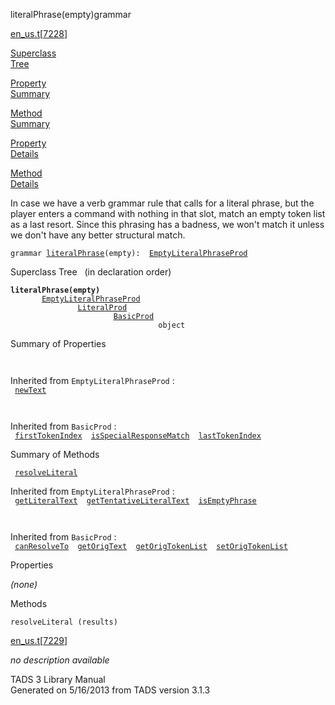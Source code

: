 ---
---
<span class="title">literalPhrase(empty)</span><span class="type">grammar</span>

[en_us.t](../file/en_us.t.html)\[[7228](../source/en_us.t.html#7228)\]

[Superclass  
Tree](#_SuperClassTree_)

[Property  
Summary](#_PropSummary_)

[Method  
Summary](#_MethodSummary_)

[Property  
Details](#_Properties_)

[Method  
Details](#_Methods_)

<div class="fdesc">

In case we have a verb grammar rule that calls for a literal phrase, but
the player enters a command with nothing in that slot, match an empty
token list as a last resort. Since this phrasing has a badness, we won't
match it unless we don't have any better structural match.

`grammar `<span class="gramalt">[`literalPhrase`](../object/literalPhrase.html)`(empty)`</span>` :   `[`EmptyLiteralPhraseProd`](../object/EmptyLiteralPhraseProd.html)

</div>

<span id="_SuperClassTree_"></span>

<div class="mjhd">

<span class="hdln">Superclass Tree</span>   (in declaration order)

</div>

**`literalPhrase(empty)`**  
`         `[`EmptyLiteralPhraseProd`](../object/EmptyLiteralPhraseProd.html)  
`                 `[`LiteralProd`](../object/LiteralProd.html)  
`                         `[`BasicProd`](../object/BasicProd.html)  
`                                 object`  
<span id="_PropSummary_"></span>

<div class="mjhd">

<span class="hdln">Summary of Properties</span>  

</div>

` `

Inherited from `EmptyLiteralPhraseProd` :  
` `[`newText`](../object/EmptyLiteralPhraseProd.html#newText)`  `

` `

Inherited from `BasicProd` :  
` `[`firstTokenIndex`](../object/BasicProd.html#firstTokenIndex)`  `[`isSpecialResponseMatch`](../object/BasicProd.html#isSpecialResponseMatch)`  `[`lastTokenIndex`](../object/BasicProd.html#lastTokenIndex)`  `

<span id="_MethodSummary_"></span>

<div class="mjhd">

<span class="hdln">Summary of Methods</span>  

</div>

` `[`resolveLiteral`](#resolveLiteral)`  `

Inherited from `EmptyLiteralPhraseProd` :  
` `[`getLiteralText`](../object/EmptyLiteralPhraseProd.html#getLiteralText)`  `[`getTentativeLiteralText`](../object/EmptyLiteralPhraseProd.html#getTentativeLiteralText)`  `[`isEmptyPhrase`](../object/EmptyLiteralPhraseProd.html#isEmptyPhrase)`  `

` `

Inherited from `BasicProd` :  
` `[`canResolveTo`](../object/BasicProd.html#canResolveTo)`  `[`getOrigText`](../object/BasicProd.html#getOrigText)`  `[`getOrigTokenList`](../object/BasicProd.html#getOrigTokenList)`  `[`setOrigTokenList`](../object/BasicProd.html#setOrigTokenList)`  `

<span id="_Properties_"></span>

<div class="mjhd">

<span class="hdln">Properties</span>  

</div>

*(none)* <span id="_Methods_"></span>

<div class="mjhd">

<span class="hdln">Methods</span>  

</div>

<span id="resolveLiteral"></span>

`resolveLiteral (results)`

[en_us.t](../file/en_us.t.html)\[[7229](../source/en_us.t.html#7229)\]

<div class="desc">

*no description available*

</div>

<div class="ftr">

TADS 3 Library Manual  
Generated on 5/16/2013 from TADS version 3.1.3

</div>

